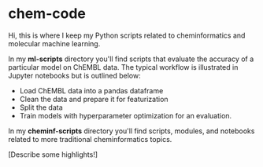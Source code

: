 # chem-code

Hi, this is where I keep my Python scripts related to cheminformatics and molecular machine learning.

In my **ml-scripts** directory you'll find scripts that evaluate the accuracy of a particular model on ChEMBL data. The typical workflow is illustrated in Jupyter notebooks but is outlined below:
* Load ChEMBL data into a pandas dataframe
* Clean the data and prepare it for featurization
* Split the data 
* Train models with hyperparameter optimization for an evaluation.

In my **cheminf-scripts** directory you'll find scripts, modules, and notebooks related to more traditional cheminformatics topics. 

[Describe some highlights!]
